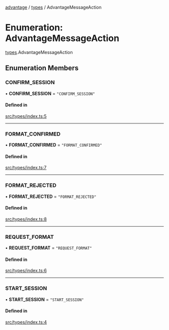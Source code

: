 [advantage](../index.md) / [types](../modules/types.md) / AdvantageMessageAction

# Enumeration: AdvantageMessageAction

[types](../modules/types.md).AdvantageMessageAction

## Enumeration Members

### CONFIRM\_SESSION

• **CONFIRM\_SESSION** = ``"CONFIRM_SESSION"``

#### Defined in

[src/types/index.ts:5](https://github.com/madington/advantage/blob/42928a4133e2ee49dd1534bf7e871f2f7429dc80/src/types/index.ts#L5)

___

### FORMAT\_CONFIRMED

• **FORMAT\_CONFIRMED** = ``"FORMAT_CONFIRMED"``

#### Defined in

[src/types/index.ts:7](https://github.com/madington/advantage/blob/42928a4133e2ee49dd1534bf7e871f2f7429dc80/src/types/index.ts#L7)

___

### FORMAT\_REJECTED

• **FORMAT\_REJECTED** = ``"FORMAT_REJECTED"``

#### Defined in

[src/types/index.ts:8](https://github.com/madington/advantage/blob/42928a4133e2ee49dd1534bf7e871f2f7429dc80/src/types/index.ts#L8)

___

### REQUEST\_FORMAT

• **REQUEST\_FORMAT** = ``"REQUEST_FORMAT"``

#### Defined in

[src/types/index.ts:6](https://github.com/madington/advantage/blob/42928a4133e2ee49dd1534bf7e871f2f7429dc80/src/types/index.ts#L6)

___

### START\_SESSION

• **START\_SESSION** = ``"START_SESSION"``

#### Defined in

[src/types/index.ts:4](https://github.com/madington/advantage/blob/42928a4133e2ee49dd1534bf7e871f2f7429dc80/src/types/index.ts#L4)

